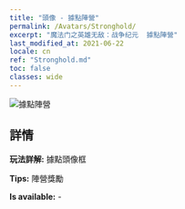 ```yaml
---
title: "頭像 - 據點陣營"
permalink: /Avatars/Stronghold/
excerpt: "魔法门之英雄无敌：战争纪元  據點陣營"
last_modified_at: 2021-06-22
locale: cn
ref: "Stronghold.md"
toc: false
classes: wide
---
```

 ![據點陣營](/images/a/avatarFrame_4.png)

## 詳情

 **玩法詳解:** 據點頭像框 

 **Tips:** 陣營獎勵 

 **Is available:**  - 

